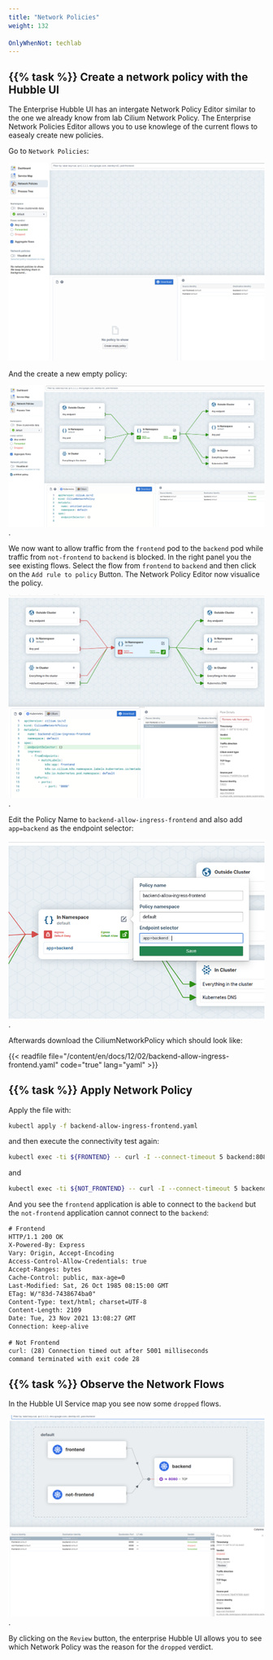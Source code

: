 ```yaml
---
title: "Network Policies"
weight: 132

OnlyWhenNot: techlab
---
```



## {{% task %}} Create a network policy with the Hubble UI

The Enterprise Hubble UI has an intergate Network Policy Editor similar to the one we already know from lab Cilium Network Policy. The Enterprise Network Policies Editor allows you to use knowlege of the current flows to easealy create new policies.

Go to `Network Policies`:


![Hubble UI Network Policies](../hubble-ui-network-policies.png)

And the create a new empty policy:

![Hubble UI Empty Policy](../hubble-ui-empty-policy.png).

We now want to allow traffic from the `frontend` pod to the `backend` pod while traffic from `not-frontend` to `backend` is blocked. In the right panel you the see existing flows. Select the flow from `frontend` to `backend` and then click on the `Add rule to policy` Button. The Network Policy Editor now visualice the policy.

![Hubble UI Empty Policy](../hubble-ui-policy.png).

Edit the Policy Name to `backend-allow-ingress-frontend` and also add `app=backend` as the endpoint selector:

![Hubble UI Edit Policy](../hubble-ui-edit-policy.png).

Afterwards download the CiliumNetworkPolicy which should look like:

{{< readfile file="/content/en/docs/12/02/backend-allow-ingress-frontend.yaml" code="true" lang="yaml" >}}


## {{% task %}} Apply Network Policy

Apply the file with:

```bash
kubectl apply -f backend-allow-ingress-frontend.yaml
```

and then execute the connectivity test again:

```bash
kubectl exec -ti ${FRONTEND} -- curl -I --connect-timeout 5 backend:8080
```

and

```bash
kubectl exec -ti ${NOT_FRONTEND} -- curl -I --connect-timeout 5 backend:8080
```

And you see the `frontend` application is able to connect to the `backend` but the `not-frontend` application cannot connect to the `backend`:

```
# Frontend
HTTP/1.1 200 OK
X-Powered-By: Express
Vary: Origin, Accept-Encoding
Access-Control-Allow-Credentials: true
Accept-Ranges: bytes
Cache-Control: public, max-age=0
Last-Modified: Sat, 26 Oct 1985 08:15:00 GMT
ETag: W/"83d-7438674ba0"
Content-Type: text/html; charset=UTF-8
Content-Length: 2109
Date: Tue, 23 Nov 2021 13:08:27 GMT
Connection: keep-alive

# Not Frontend
curl: (28) Connection timed out after 5001 milliseconds
command terminated with exit code 28

```


## {{% task %}}  Observe the Network Flows

In the Hubble UI Service map you see now some `dropped` flows.

![Hubble UI Observe dropped Flow](../hubble-ui-observe-dropped-flow.png).

By clicking on the `Review` button, the enterprise Hubble UI allows you to see which Network Policy was the reason for the `dropped` verdict.
